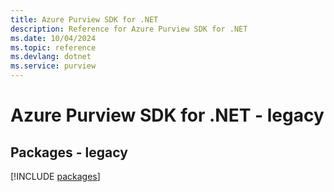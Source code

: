 ```yaml
---
title: Azure Purview SDK for .NET
description: Reference for Azure Purview SDK for .NET
ms.date: 10/04/2024
ms.topic: reference
ms.devlang: dotnet
ms.service: purview
---
```

# Azure Purview SDK for .NET - legacy
## Packages - legacy
[!INCLUDE [packages](purview-index.md)]